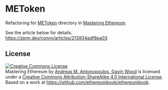# METoken

Refactoring for [METoken] directory in [Mastering Ethereum].

See the article below for details.  
https://zenn.dev/conny/articles/213934adf8ea03

[Mastering Ethereum]: https://github.com/ethereumbook/ethereumbook?tab=readme-ov-file#mastering-ethereum
[Tokens]: https://github.com/ethereumbook/ethereumbook/blob/develop/10tokens.asciidoc
[Launching Our Own ERC20 Token]: https://github.com/ethereumbook/ethereumbook/blob/develop/10tokens.asciidoc#launching-our-own-erc20-token
[METoken]: https://github.com/ethereumbook/ethereumbook/tree/develop/code/truffle/METoken

## License

<a rel="license" href="http://creativecommons.org/licenses/by-sa/4.0/"><img alt="Creative Commons License" style="border-width:0" src="https://i.creativecommons.org/l/by-sa/4.0/88x31.png" /></a><br /><span xmlns:dct="http://purl.org/dc/terms/" href="http://purl.org/dc/dcmitype/Text" property="dct:title" rel="dct:type">Mastering Ethereum</span> by <a xmlns:cc="http://creativecommons.org/ns#" href="https://ethereumbook.info" property="cc:attributionName" rel="cc:attributionURL">Andreas M. Antonopoulos, Gavin Wood</a> is licensed under a <a rel="license" href="http://creativecommons.org/licenses/by-sa/4.0/">Creative Commons Attribution-ShareAlike 4.0 International License</a>.<br />Based on a work at <a xmlns:dct="http://purl.org/dc/terms/" href="https://github.com/ethereumbook/ethereumbook" rel="dct:source">https://github.com/ethereumbook/ethereumbook</a>.
